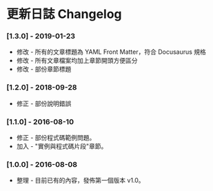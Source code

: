 # 更新日誌 Changelog

### [1.3.0] - 2019-01-23

- 修改 - 所有的文章標題為 YAML Front Matter，符合 Docusaurus 規格
- 修改 - 所有文章檔案均加上章節開頭方便區分
- 修改 - 部份章節標題

### [1.2.0] - 2018-09-28

- 修正 - 部份說明錯誤

### [1.1.0] - 2016-08-10

- 修正 - 部份程式碼範例問題。
- 加入 - "實例與程式碼片段"章節。

### [1.0.0] - 2016-08-08

- 整理 - 目前已有的內容，發佈第一個版本 v1.0。
